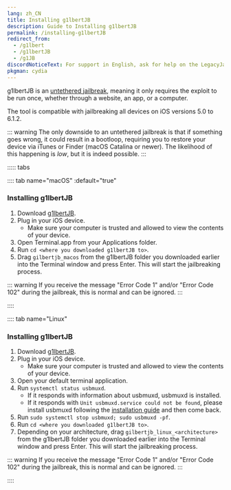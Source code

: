 ```yaml
---
lang: zh_CN
title: Installing g1lbertJB
description: Guide to Installing g1lbertJB
permalink: /installing-g1lbertJB
redirect_from:
  - /g1lbert
  - /g1lbertJB
  - /g1JB
discordNoticeText: For support in English, ask for help on the LegacyJailbreak [Discord Server](http://discord.legacyjailbreak.com/).
pkgman: cydia
---
```


g1lbertJB is an [untethered jailbreak](/types-of-jailbreak/#untethered-jailbreaks), meaning it only requires the exploit to be run once, whether through a website, an app, or a computer.

The tool is compatible with jailbreaking all devices on iOS versions 5.0 to 6.1.2.

::: warning
The only downside to an untethered jailbreak is that if something goes wrong, it could result in a bootloop, requiring you to restore your device via iTunes or Finder (macOS Catalina or newer). The likelihood of this happening is *low*, but it is indeed possible.
:::

::::: tabs

:::: tab name="macOS" :default="true"

### Installing g1lbertJB

1. Download [g1lbertJB](https://github.com/g1lbertJB/g1lbertJB/releases/).
2. Plug in your iOS device.
 	- Make sure your computer is trusted and allowed to view the contents of your device.
3. Open Terminal.app from your Applications folder.
4. Run `cd <where you downloaded g1lbertJB to>`.
5. Drag `gilbertjb_macos` from the g1lbertJB folder you downloaded earlier into the Terminal window and press Enter. This will start the jailbreaking process.

::: warning
If you receive the message "Error Code 1" and/or "Error Code 102" during the jailbreak, this is normal and can be ignored.
:::

::::

:::: tab name="Linux"

### Installing g1lbertJB

1. Download [g1lbertJB](https://github.com/g1lbertJB/g1lbertJB/releases/).
2. Plug in your iOS device.
 	- Make sure your computer is trusted and allowed to view the contents of your device.
3. Open your default terminal application.
4. Run `systemctl status usbmuxd`.
    - If it responds with information about usbmuxd, usbmuxd is installed.
    - If it responds with `Unit usbmuxd.service could not be found`, please install usbmuxd following the [installation guide](https://github.com/libimobiledevice/usbmuxd#installation--getting-started) and then come back.
5. Run `sudo systemctl stop usbmuxd; sudo usbmuxd -pf`.
6. Run `cd <where you downloaded g1lbertJB to>`.
7. Depending on your architecture, drag `gilbertjb_linux_<architecture>` from the g1lbertJB folder you downloaded earlier into the Terminal window and press Enter. This will start the jailbreaking process.

::: warning
If you receive the message "Error Code 1" and/or "Error Code 102" during the jailbreak, this is normal and can be ignored.
:::

::::

